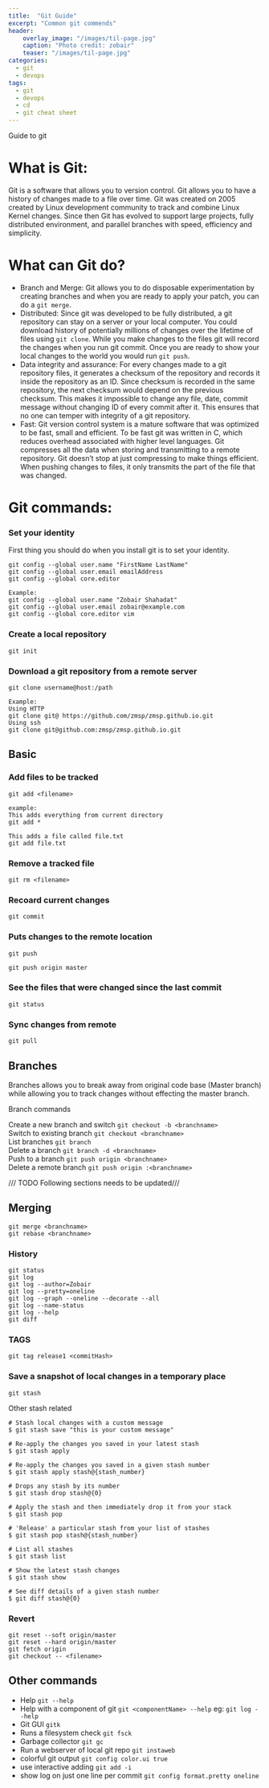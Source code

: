 ```yaml
---
title:  "Git Guide"
excerpt: "Common git commends"
header:
    overlay_image: "/images/til-page.jpg"
    caption: "Photo credit: zobair"
    teaser: "/images/til-page.jpg"
categories: 
  - git
  - devops
tags:
  - git
  - devops
  - cd
  - git cheat sheet
---
```


Guide to git

# What is Git:  
Git is a software that allows you to version control. Git allows you to have a history of changes made to a file over time. Git was created on 2005 created by Linux development community to track and combine Linux Kernel changes. Since then Git has evolved to support large projects, fully distributed environment, and parallel branches with speed, efficiency and simplicity.  

# What can Git do?  

*	Branch and Merge: Git allows you to do disposable experimentation by creating branches and when you are ready to apply your patch, you can do a `git merge`.  
*	Distributed: Since git was developed to be fully distributed, a git repository can stay on a server or your local computer. You could download history of potentially millions of changes over the lifetime of files using `git clone`. While you make changes to the files git will record the changes when you run git commit. Once you are ready to show your local changes to the world you would run `git push`.  
*	Data integrity and assurance: For every changes made to a git repository files, it generates a checksum of the repository and records it inside the repository as an ID. Since checksum is recorded in the same repository, the next checksum would depend on the previous checksum. This makes it impossible to change any file, date, commit message without changing ID of every commit after it. This ensures that no one can temper with integrity of a git repository.  
*	Fast: Git version control system is a mature software that was optimized to be fast, small and efficient. To be fast git was written in C, which reduces overhead associated with higher level languages. Git compresses all the data when storing and transmitting to a remote repository. Git doesn’t stop at just compressing to make things efficient. When pushing changes to files, it only transmits the part of the file that was changed.  

# Git commands:  

### Set your identity  

First thing you should do when you install git is to set your identity.  

```
git config --global user.name "FirstName LastName"  
git config --global user.email emailAddress  
git config --global core.editor   

Example:  
git config --global user.name "Zobair Shahadat"  
git config --global user.email zobair@example.com  
git config --global core.editor vim  

```

### Create a local repository   

```
git init
```

### Download a git repository from a remote server  
```
git clone username@host:/path

Example:
Using HTTP
git clone git@ https://github.com/zmsp/zmsp.github.io.git
Using ssh
git clone git@github.com:zmsp/zmsp.github.io.git
```

## Basic  

### Add files to be tracked  

```
git add <filename>

example:
This adds everything from current directory
git add *

This adds a file called file.txt
git add file.txt

```
### Remove a tracked file  
```
git rm <filename>
```

### Recoard current changes   
```
git commit
```

### Puts changes to the remote location  

```
git push

git push origin master

```

### See the files that were changed since the last commit  
```
git status
```

### Sync changes from remote   

```
git pull
```

## Branches  

Branches allows you to break away from original code base (Master branch) while allowing you to track changes without effecting the master branch.  

Branch commands  

Create a new branch and switch `git checkout -b <branchname>`  
Switch to existing branch  `git checkout <branchname>`  
List branches `git branch`  
Delete a branch `git branch -d <branchname>`  
Push to a branch `git push origin <branchname>`  
Delete a remote branch `git push origin :<branchname>`


/// TODO Following sections needs to be updated///   

## Merging

```
git merge <branchname>
git rebase <branchname>
```   

### History

```
git status
git log
git log --author=Zobair
git log --pretty=oneline
git log --graph --oneline --decorate --all
git log --name-status
git log --help
git diff
```

### TAGS

```
git tag release1 <commitHash>
```

### Save a snapshot of local changes in a temporary place   
 
```
git stash

```

Other stash related   
   
```
# Stash local changes with a custom message
$ git stash save "this is your custom message"

# Re-apply the changes you saved in your latest stash
$ git stash apply

# Re-apply the changes you saved in a given stash number
$ git stash apply stash@{stash_number}

# Drops any stash by its number
$ git stash drop stash@{0}

# Apply the stash and then immediately drop it from your stack
$ git stash pop

# 'Release' a particular stash from your list of stashes
$ git stash pop stash@{stash_number}

# List all stashes
$ git stash list

# Show the latest stash changes
$ git stash show

# See diff details of a given stash number
$ git diff stash@{0}

```


### Revert  
```
git reset --soft origin/master
git reset --hard origin/master
git fetch origin
git checkout -- <filename>
```

## Other commands  

* Help `git --help`  
* Help with a component of git `git <componentName> --help` eg: `git log --help` 
* Git GUI `gitk`  
* Runs a filesystem check `git fsck`  
* Garbage collector `git gc` 
* Run a webserver of local git repo `git instaweb`  
* colorful git output `git config color.ui true`  
* use interactive adding `git add -i`  
* show log on just one line per commit  `git config format.pretty oneline`  

